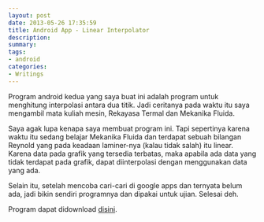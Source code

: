 ```yaml
---
layout: post
date: 2013-05-26 17:35:59
title: Android App - Linear Interpolator
description: 
summary: 
tags: 
- android
categories:
- Writings
---
```

Program android kedua yang saya buat ini adalah program untuk menghitung interpolasi antara dua titik. Jadi ceritanya pada waktu itu saya mengambil mata kuliah mesin, Rekayasa Termal dan Mekanika Fluida.

Saya agak lupa kenapa saya membuat program ini. Tapi sepertinya karena waktu itu sedang belajar Mekanika Fluida dan terdapat sebuah bilangan Reynold yang pada keadaan laminer-nya (kalau tidak salah) itu linear. Karena data pada grafik yang tersedia terbatas, maka apabila ada data yang tidak terdapat pada grafik, dapat diinterpolasi dengan menggunakan data yang ada.

Selain itu, setelah mencoba cari-cari di google apps dan ternyata belum ada, jadi bikin sendiri programnya dan dipakai untuk ujian. Selesai deh.

Program dapat didownload [disini](http://cl.ly/0X1p2Q3i1O46).
